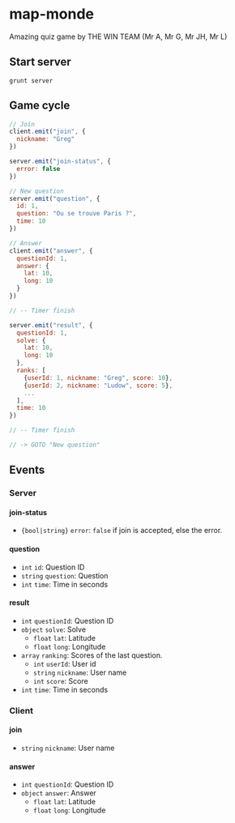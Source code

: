 # map-monde

Amazing quiz game by THE WIN TEAM (Mr A, Mr G, Mr JH, Mr L)

## Start server

```
grunt server
```

## Game cycle

```js
// Join
client.emit("join", {
  nickname: "Greg"
})

server.emit("join-status", {
  error: false
})

// New question
server.emit("question", {
  id: 1,
  question: "Ou se trouve Paris ?",
  time: 10
})

// Answer
client.emit("answer", {
  questionId: 1,
  answer: {
    lat: 10,
    long: 10
  }
})

// -- Timer finish

server.emit("result", {
  questionId: 1,
  solve: {
    lat: 10,
    long: 10
  },
  ranks: [
    {userId: 1, nickname: "Greg", score: 10},
    {userId: 2, nickname: "Ludow", score: 5},
    ...
  ],
  time: 10
})

// -- Timer finish

// -> GOTO "New question"
```

## Events

### Server

#### join-status

* `{bool|string}` `error`: `false` if join is accepted, else the error.

#### question

* `int` `id`: Question ID
* `string` `question`: Question
* `int` `time`: Time in seconds

#### result

* `int` `questionId`: Question ID
* `object` `solve`: Solve
  * `float` `lat`: Latitude
  * `float` `long`: Longitude
* `array` `ranking`: Scores of the last question.
  * `int` `userId`: User id
  * `string` `nickname`: User name
  * `int` `score`: Score
* `int` `time`: Time in seconds

### Client

#### join

* `string` `nickname`: User name

#### answer

* `int` `questionId`: Question ID
* `object` `answer`: Answer
  * `float` `lat`: Latitude
  * `float` `long`: Longitude

